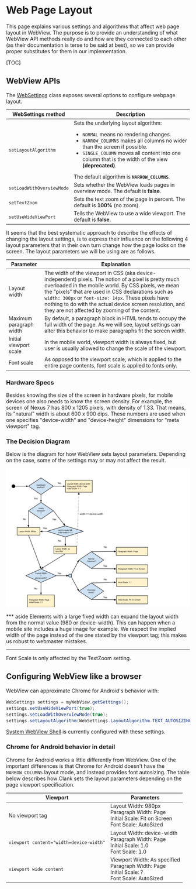 # Web Page Layout

This page explains various settings and algorithms that affect web page layout
in WebView. The purpose is to provide an understanding of what WebView API
methods really do and how are they connected to each other (as their
documentation is terse to be said at best), so we can provide proper substitutes
for them in our implementation.

[TOC]

## WebView APIs

The
[WebSettings](https://developer.android.com/reference/android/webkit/WebSettings)
class exposes several options to configure webpage layout.

| WebSettings method        | Description |
| ------------------------- | ----------- |
| `setLayoutAlgorithm`      | Sets the underlying layout algorithm:<ul><li>`NORMAL` means no rendering changes.</li><li>`NARROW_COLUMNS` makes all columns no wider than the screen if possible.</li><li>`SINGLE_COLUMN` moves all content into one column that is the width of the view **(deprecated)**.</li></ul>The default algorithm is **`NARROW_COLUMNS`**. |
| `setLoadWithOverviewMode` | Sets whether the WebView loads pages in overview mode. The default is **false**. |
| `setTextZoom`             | Sets the text zoom of the page in percent. The default is **100%** (no zoom).    |
| `setUseWideViewPort`      | Tells the WebView to use a wide viewport. The default is **false**. |

It seems that the best systematic approach to describe the effects of changing
the layout settings, is to express their influence on the following 4 layout
parameters that in their own turn change how the page looks on the screen. The
layout parameters we will be using are as follows.

| Parameter | Explanation |
| --------- | ----------- |
| Layout width | The width of the viewport in CSS (aka device-independent) pixels. The notion of a pixel is pretty much overloaded in the mobile world. By CSS pixels, we mean the “pixels” that are used in CSS declarations such as `width: 300px` or `font-size: 14px`. These pixels have nothing to do with the actual device screen resolution, and they are not affected by zooming of the content. |
| Maximum paragraph width | By default, a paragraph block in HTML tends to occupy the full width of the page. As we will see, layout settings can alter this behavior to make paragraphs fit the screen width. |
| Initial viewport scale | In the mobile world, viewport width is always fixed, but user is usually allowed to change the scale of the viewport. |
| Font scale | As opposed to the viewport scale, which is applied to the entire page contents, font scale is applied to fonts only. |

### Hardware Specs

Besides knowing the size of the screen in hardware pixels, for mobile devices
one also needs to know the screen density. For example, the screen of Nexus 7
has 800 x 1205 pixels, with density of 1.33. That means, its "natural" width is
about 600 x 900 dips. These numbers are used when one specifies "device-width"
and "device-height" dimensions for "meta viewport" tag.

### The Decision Diagram

Below is the diagram for how WebView sets layout parameters. Depending on the
case, some of the settings may or may not affect the result.

![Web page layout decision diagram](images/web_page_layout_decisions.png)

<!-- diagram source:
https://docs.google.com/drawings/d/1AQDT_DBgu0Ceq_84jGdhLTELMUpmF4h292EWFHTMnkc/edit
-->

*** aside
Elements with a large fixed width can expand the layout width from the normal
value (980 or device-width). This can happen when a mobile site includes a huge
image for example. We respect the implied width of the page instead of the one
stated by the viewport tag; this makes us robust to webmaster mistakes.
***

Font Scale is only affected by the TextZoom setting.

## Configuring WebView like a browser

WebView can approximate Chrome for Android's behavior with:

```java
WebSettings settings = myWebView.getSettings();
settings.setUseWideViewPort(true);
settings.setLoadWithOverviewMode(true);
settings.setLayoutAlgorithm(WebSettings.LayoutAlgorithm.TEXT_AUTOSIZING);
```

[System WebView Shell](webview-shell.md) is currently configured with these
settings.

### Chrome for Android behavior in detail

Chrome for Android works a little differently from WebView. One of the important
differences is that Chrome for Android doesn't have the `NARROW_COLUMNS` layout
mode, and instead provides font autosizing. The table below describes how Clank
sets the layout parameters depending on the page viewport specification.

| Viewport | Parameters |
| -------- | ---------- |
| No viewport tag | Layout Width: 980px<br>Paragraph Width: Page<br>Initial Scale: Fit on Screen<br>Font Scale: AutoSized |
| `viewport content="width=device-width"`  | Layout Width: device-width<br>Paragraph Width: Page<br>Initial Scale: 1.0<br>Font Scale: 1.0 |
| `viewport wide content` | Viewport Width: As specified<br>Paragraph Width: Page<br>Initial Scale: ?<br>Font Scale: AutoSized |

